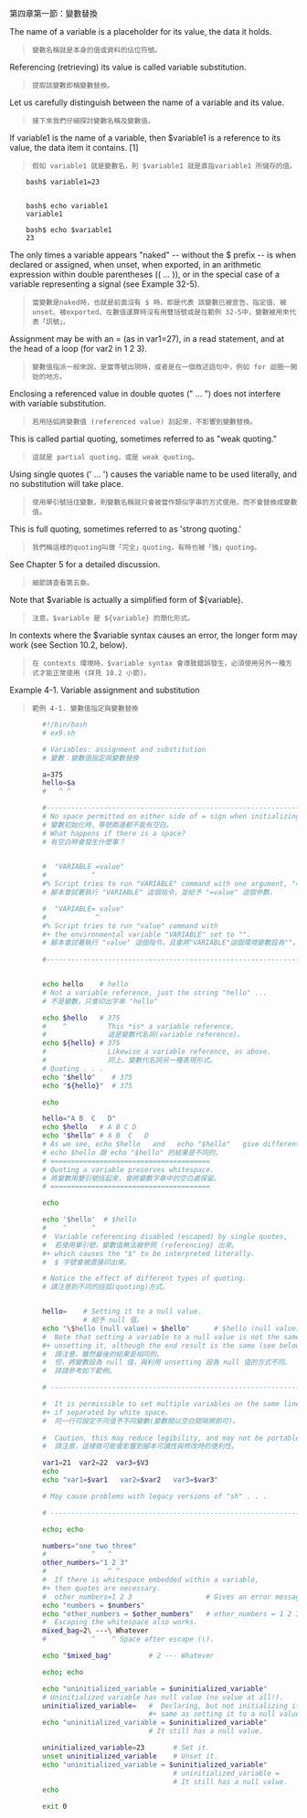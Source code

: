 第四章第一節：變數替換

The name of a variable is a placeholder for its value, the data it holds. 

>`變數名稱就是本身的值或資料的佔位符號。`

Referencing (retrieving) its value is called variable substitution.

>`提取該變數即稱變數替換。`

Let us carefully distinguish between the name of a variable and its value. 

>`接下來我們仔細探討變數名稱及變數值。`

If variable1 is the name of a variable, then $variable1 is a reference to its value, the data item it contains. [1]

>`假如 variable1 就是變數名，則 $variable1 就是直指variable1 所儲存的值。`

        bash$ variable1=23


        bash$ echo variable1
        variable1

        bash$ echo $variable1
        23
        
The only times a variable appears "naked" -- without the $ prefix	-- is when declared or assigned, when unset, when exported, in an arithmetic expression within double parentheses (( ... )), or in the special case of a variable representing a signal (see Example 32-5). 

>`當變數是naked時，也就是前面沒有 $ 時，即是代表 該變數已被宣告、指定值、被unset、被exported、在數值運算時沒有用雙括號或是在範例 32-5中，變數被用來代表「訊號」。`

Assignment may be with an = (as in var1=27), in a read statement, and at the head of a loop (for var2 in 1 2 3).

>`變數值指派一般來說，是當等號出現時，或者是在一個敘述語句中，例如 for 迴圈一開始的地方。`

Enclosing a referenced value in double quotes (" ... ") does not interfere with variable substitution. 

>`若用括弧將變數值 (referenced value) 刮起來，不影響到變數替換。`

This is called partial quoting, sometimes referred to as "weak quoting." 

>`這就是 partial quoting，或是 weak quoting。`

Using single quotes (' ... ') causes the variable name to be used literally, and no substitution will take place.

>`使用單引號括住變數，則變數名稱就只會被當作類似字串的方式使用，而不會替換成變數值。`

This is full quoting, sometimes referred to as 'strong quoting.' 

>`我們稱這樣的quoting叫做「完全」quoting，有時也被「強」quoting。`

See Chapter 5 for a detailed discussion.

>`細節請查看第五章。`

Note that $variable is actually a simplified form of ${variable}. 

>`注意，$variable 是 ${variable} 的簡化形式。`

In contexts where the $variable syntax causes an error, the longer form may work (see Section 10.2, below).

>`在 contexts 環境時，$variable syntax 會導致錯誤發生，必須使用另外一種方式才能正常使用 (詳見 10.2 小節)。`

Example 4-1. Variable assignment and substitution

>`範例 4-1. 變數值指定與變數替換`

```bash
		#!/bin/bash
		# ex9.sh

		# Variables: assignment and substitution
		# 變數：變數值指定與變數替換

		a=375
		hello=$a
		#   ^ ^

		#-------------------------------------------------------------------------
		# No space permitted on either side of = sign when initializing variables.
		# 變數初始化時，等號兩邊都不能有空白。
		# What happens if there is a space?
		# 有空白時會發生什麼事？
		

		#  "VARIABLE =value"
		#           ^
		#% Script tries to run "VARIABLE" command with one argument, "=value".
		# 腳本會試著執行 "VARIABLE" 這個指令，並給予 "=value" 這個參數。

		#  "VARIABLE= value"
		#            ^
		#% Script tries to run "value" command with
		#+ the environmental variable "VARIABLE" set to "".
		# 腳本會試著執行 "value" 這個指令，且會將"VARIABLE"這個環境變數設為""。
		
		#-------------------------------------------------------------------------


		echo hello    # hello
		# Not a variable reference, just the string "hello" ...
		# 不是變數，只會印出字串 "hello"

		echo $hello   # 375
		#	 ^			This *is* a variable reference.
		#				這是變數代名詞(variable reference)。
		echo ${hello} # 375
		#				Likewise a variable reference, as above.
		#				同上，變數代名詞另一種表現形式。
		# Quoting . . .
		echo "$hello"    # 375
		echo "${hello}"  # 375

		echo

		hello="A B  C   D"
		echo $hello   # A B C D
		echo "$hello" # A B  C   D
		# As we see, echo $hello   and   echo "$hello"   give different results.
		# echo $hello 跟 echo "$hello" 的結果是不同的。
		# =======================================
		# Quoting a variable preserves whitespace.
		# 將變數用雙引號括起來，會將變數字串中的空白處保留。
		# =======================================

		echo

		echo '$hello'  # $hello
		#    ^      ^
		#  Variable referencing disabled (escaped) by single quotes,
		#  若使用單引號，變數值無法被參照 (referencing) 出來。
		#+ which causes the "$" to be interpreted literally.
		#  $ 字號會被直接印出來。

		# Notice the effect of different types of quoting.
		# 請注意到不同的括弧(quoting)方式。


		hello=    # Setting it to a null value.
				  # 給予 null 值。
		echo "\$hello (null value) = $hello"      # $hello (null value) =
		#  Note that setting a variable to a null value is not the same as
		#+ unsetting it, although the end result is the same (see below).
		#  請注意，雖然最後的結果是相同的。
		#  但，將變數設為 null 值，與利用 unsetting 設為 null 值的方式不同。
		#  詳請參考如下範例。

		# --------------------------------------------------------------

		#  It is permissible to set multiple variables on the same line,
		#+ if separated by white space.
		#  同一行可設定不同值予不同變數(變數間以空白間隔開即可)。
		
		#  Caution, this may reduce legibility, and may not be portable.
		#  請注意，這樣做可能會影響到腳本可讀性與修改時的便利性。

		var1=21  var2=22  var3=$V3
		echo
		echo "var1=$var1   var2=$var2   var3=$var3"

		# May cause problems with legacy versions of "sh" . . .

		# --------------------------------------------------------------

		echo; echo

		numbers="one two three"
		#           ^   ^
		other_numbers="1 2 3"
		#               ^ ^
		#  If there is whitespace embedded within a variable,
		#+ then quotes are necessary.
		#  other_numbers=1 2 3                  # Gives an error message.
		echo "numbers = $numbers"
		echo "other_numbers = $other_numbers"   # other_numbers = 1 2 3
		#  Escaping the whitespace also works.
		mixed_bag=2\ ---\ Whatever
		#           ^    ^ Space after escape (\).

		echo "$mixed_bag"         # 2 --- Whatever

		echo; echo

		echo "uninitialized_variable = $uninitialized_variable"
		# Uninitialized variable has null value (no value at all!).
		uninitialized_variable=   #  Declaring, but not initializing it --
								  #+ same as setting it to a null value, as above.
		echo "uninitialized_variable = $uninitialized_variable"
								  # It still has a null value.

		uninitialized_variable=23       # Set it.
		unset uninitialized_variable    # Unset it.
		echo "uninitialized_variable = $uninitialized_variable"
										# uninitialized_variable =
										# It still has a null value.
		echo

		exit 0
```
